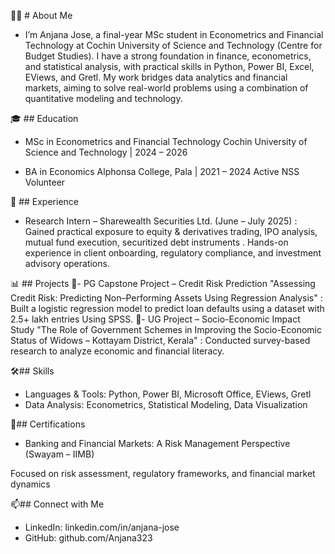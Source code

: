 👩‍💻 # About Me
- I’m Anjana Jose, a final-year MSc student in Econometrics and Financial Technology at Cochin University of Science and Technology (Centre for Budget Studies). I have a strong foundation in finance, econometrics, and statistical analysis, with practical skills in Python, Power BI, Excel, EViews, and Gretl. My work bridges data analytics and financial markets, aiming to solve real-world problems using a combination of quantitative modeling and technology.

🎓 ## Education
- MSc in Econometrics and Financial Technology
Cochin University of Science and Technology | 2024 – 2026

- BA in Economics 
Alphonsa College, Pala | 2021 – 2024
Active NSS Volunteer 

💼 ## Experience
- Research Intern – Sharewealth Securities Ltd. (June – July 2025) : Gained practical exposure to equity & derivatives trading, IPO analysis, mutual fund execution, securitized debt instruments . Hands-on experience in client onboarding, regulatory compliance, and investment advisory operations.

📊  ## Projects
📌- PG Capstone Project – Credit Risk Prediction
"Assessing Credit Risk: Predicting Non–Performing Assets Using Regression Analysis" : Built a logistic regression model to predict loan defaults using a dataset with 2.5+ lakh entries Using SPSS.
📌- UG Project – Socio-Economic Impact Study
"The Role of Government Schemes in Improving the Socio-Economic Status of Widows – Kottayam District, Kerala" : Conducted survey-based research to analyze economic and financial literacy.

🛠## Skills
- Languages & Tools: Python, Power BI, Microsoft Office, EViews, Gretl
- Data Analysis: Econometrics, Statistical Modeling, Data Visualization

📜## Certifications
- Banking and Financial Markets: A Risk Management Perspective (Swayam – IIMB)

Focused on risk assessment, regulatory frameworks, and financial market dynamics

📫## Connect with Me
- LinkedIn: linkedin.com/in/anjana-jose
- GitHub: github.com/Anjana323
